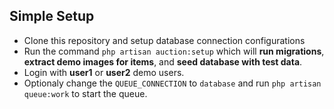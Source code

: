 ## Simple Setup
- Clone  this repository and setup database connection configurations
- Run the command ```php artisan auction:setup```  which will **run migrations**, **extract demo images for items**, and **seed database with test data**.
- Login with **user1** or **user2** demo users.
- Optionaly change the ```QUEUE_CONNECTION``` to ```database``` and run ```php artisan queue:work``` to start the queue.